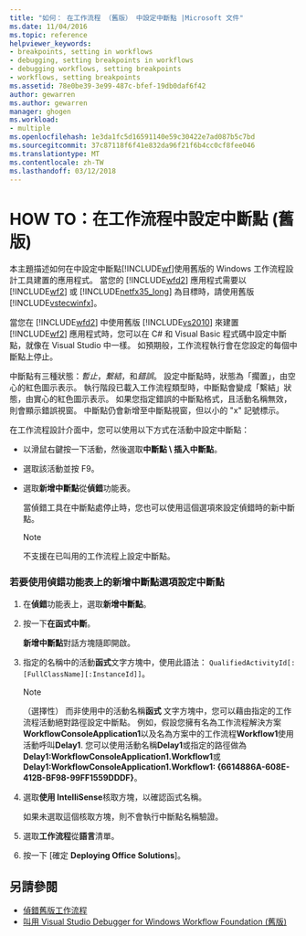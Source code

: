 ```yaml
---
title: "如何： 在工作流程 （舊版） 中設定中斷點 |Microsoft 文件"
ms.date: 11/04/2016
ms.topic: reference
helpviewer_keywords:
- breakpoints, setting in workflows
- debugging, setting breakpoints in workflows
- debugging workflows, setting breakpoints
- workflows, setting breakpoints
ms.assetid: 78e0be39-3e99-487c-bfef-19db0daf6f42
author: gewarren
ms.author: gewarren
manager: ghogen
ms.workload:
- multiple
ms.openlocfilehash: 1e3da1fc5d16591140e59c30422e7ad087b5c7bd
ms.sourcegitcommit: 37c87118f6f41e832da96f21f6b4cc0cf8fee046
ms.translationtype: MT
ms.contentlocale: zh-TW
ms.lasthandoff: 03/12/2018
---
```

# <a name="how-to-set-breakpoints-in-workflows-legacy"></a>HOW TO：在工作流程中設定中斷點 (舊版)
本主題描述如何在中設定中斷點[!INCLUDE[wf](../workflow-designer/includes/wf_md.md)]使用舊版的 Windows 工作流程設計工具建置的應用程式。 當您的 [!INCLUDE[wfd2](../workflow-designer/includes/wfd2_md.md)] 應用程式需要以 [!INCLUDE[wf2](../workflow-designer/includes/wf2_md.md)] 或 [!INCLUDE[netfx35_long](../workflow-designer/includes/netfx35_long_md.md)] 為目標時，請使用舊版 [!INCLUDE[vstecwinfx](../workflow-designer/includes/vstecwinfx_md.md)]。

 當您在 [!INCLUDE[wfd2](../workflow-designer/includes/wfd2_md.md)] 中使用舊版 [!INCLUDE[vs2010](../misc/includes/vs2010_md.md)] 來建置 [!INCLUDE[wf2](../workflow-designer/includes/wf2_md.md)] 應用程式時，您可以在 C# 和 Visual Basic 程式碼中設定中斷點，就像在 Visual Studio 中一樣。 如預期般，工作流程執行會在您設定的每個中斷點上停止。

 中斷點有三種狀態：*暫止*，*繫結*，和*錯誤*。 設定中斷點時，狀態為「擱置」，由空心的紅色圖示表示。 執行階段已載入工作流程類型時，中斷點會變成「繫結」狀態，由實心的紅色圖示表示。 如果您指定錯誤的中斷點格式，且活動名稱無效，則會顯示錯誤視窗。 中斷點仍會新增至中斷點視窗，但以小的 "x" 記號標示。

 在工作流程設計介面中，您可以使用以下方式在活動中設定中斷點：

-   以滑鼠右鍵按一下活動，然後選取**中斷點 \ 插入中斷點**。

-   選取該活動並按 F9。

-   選取**新增中斷點**從**偵錯**功能表。

     當偵錯工具在中斷點處停止時，您也可以使用這個選項來設定偵錯時的新中斷點。

    > [!NOTE]
    > 不支援在已叫用的工作流程上設定中斷點。

### <a name="to-set-a-breakpoint-using-the-new-breakpoint-option-on-the-debug-menu"></a>若要使用偵錯功能表上的新增中斷點選項設定中斷點

1.  在**偵錯**功能表上，選取**新增中斷點**。

2.  按一下**在函式中斷**。

     **新增中斷點**對話方塊隨即開啟。

3.  指定的名稱中的活動**函式**文字方塊中，使用此語法： `QualifiedActivityId[:[FullClassName][:InstanceId]]`。

    > [!NOTE]
    > （選擇性） 而非使用中的活動名稱**函式** 文字方塊中，您可以藉由指定的工作流程活動絕對路徑設定中斷點。 例如，假設您擁有名為工作流程解決方案**WorkflowConsoleApplication1**以及名為方案中的工作流程**Workflow1**使用活動呼叫**Delay1**. 您可以使用活動名稱**Delay1**或指定的路徑做為**Delay1:WorkflowConsoleApplication1.Workflow1**或**Delay1:WorkflowConsoleApplication1.Workflow1: {6614886A-608E-412B-BF98-99FF1559DDDF}**。

4.  選取**使用 IntelliSense**核取方塊，以確認函式名稱。

     如果未選取這個核取方塊，則不會執行中斷點名稱驗證。

5.  選取**工作流程**從**語言**清單。

6.  按一下 [確定 **Deploying Office Solutions**]。

## <a name="see-also"></a>另請參閱

- [偵錯舊版工作流程](../workflow-designer/debugging-legacy-workflows.md)
- [叫用 Visual Studio Debugger for Windows Workflow Foundation (舊版)](../workflow-designer/invoking-the-visual-studio-debugger-for-windows-workflow-foundation-legacy.md)